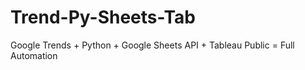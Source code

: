 # Trend-Py-Sheets-Tab
Google Trends + Python + Google Sheets API + Tableau Public = Full Automation
